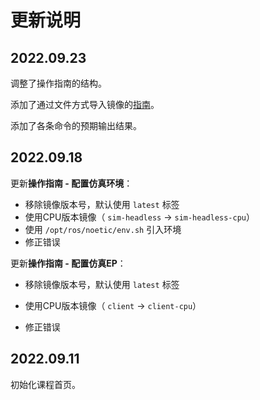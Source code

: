 # 更新说明

## 2022.09.23

调整了操作指南的结构。

添加了通过文件方式导入镜像的[指南](./how-to/prepare-images.md)。

添加了各条命令的预期输出结果。

## 2022.09.18

更新**操作指南 - 配置仿真环境**：

* 移除镜像版本号，默认使用 `latest` 标签
* 使用CPU版本镜像（ `sim-headless` -> `sim-headless-cpu`）
* 使用 `/opt/ros/noetic/env.sh` 引入环境
* 修正错误

更新**操作指南 - 配置仿真EP**：

* 移除镜像版本号，默认使用 `latest` 标签

* 使用CPU版本镜像（ `client` -> `client-cpu`）
* 修正错误

## 2022.09.11

初始化课程首页。

